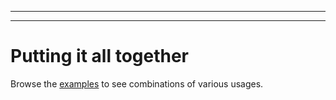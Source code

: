 

---


---




# Putting it all together

Browse the [examples](https://github.com/devnet-io/react-registry/tree/master/examples) to see combinations of various usages.
